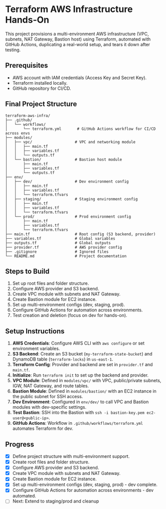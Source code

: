# Terraform AWS Infrastructure Hands-On

This project provisions a multi-environment AWS infrastructure (VPC, subnets, NAT Gateway, Bastion host) using Terraform, automated with GitHub Actions, duplicating a real-world setup, and tears it down after testing.

## Prerequisites
- AWS account with IAM credentials (Access Key and Secret Key).
- Terraform installed locally.
- GitHub repository for CI/CD.

## Final Project Structure
```text
terraform-aws-infra/
├── .github/
│   └── workflows/
│       └── terraform.yml       # GitHub Actions workflow for CI/CD across envs
├── modules/
│   ├── vpc/                   # VPC and networking module
│   │   ├── main.tf
│   │   ├── variables.tf
│   │   └── outputs.tf
│   └── bastion/               # Bastion host module
│       ├── main.tf
│       ├── variables.tf
│       └── outputs.tf
├── env/
│   ├── dev/                   # Dev environment config
│   │   ├── main.tf
│   │   ├── variables.tf
│   │   └── terraform.tfvars
│   ├── staging/               # Staging environment config
│   │   ├── main.tf
│   │   ├── variables.tf
│   │   └── terraform.tfvars
│   └── prod/                  # Prod environment config
│       ├── main.tf
│       ├── variables.tf
│       └── terraform.tfvars
├── main.tf                    # Root config (S3 backend, provider)
├── variables.tf               # Global variables
├── outputs.tf                 # Global outputs
├── provider.tf                # AWS provider config
├── .gitignore                 # Ignored files
└── README.md                  # Project documentation
```

## Steps to Build
1. Set up root files and folder structure.
2. Configure AWS provider and S3 backend.
3. Create VPC module with subnets and NAT Gateway.
4. Create Bastion module for EC2 instance.
5. Set up multi-environment configs (dev, staging, prod).
6. Configure GitHub Actions for automation across environments.
7. Test creation and deletion (focus on dev for hands-on).

## Setup Instructions
1. **AWS Credentials**: Configure AWS CLI with `aws configure` or set environment variables.
2. **S3 Backend**: Create an S3 bucket (`my-terraform-state-bucket`) and DynamoDB table (`terraform-locks`) in `us-east-1`.
3. **Terraform Config**: Provider and backend are set in `provider.tf` and `main.tf`.
4. **Initialize**: Run `terraform init` to set up the backend and provider.
5. **VPC Module**: Defined in `modules/vpc/` with VPC, public/private subnets, IGW, NAT Gateway, and route tables.
6. **Bastion Module**: Defined in `modules/bastion/` with an EC2 instance in the public subnet for SSH access.
7. **Dev Environment**: Configured in `env/dev/` to call VPC and Bastion modules with dev-specific settings.
8. **Test Bastion**: SSH into the Bastion with `ssh -i bastion-key.pem ec2-user@<public-ip>`.
9. **GitHub Actions**: Workflow in `.github/workflows/terraform.yml` automates Terraform for dev.

## Progress
- [x] Define project structure with multi-environment support.
- [x] Create root files and folder structure.
- [x] Configure AWS provider and S3 backend.
- [x] Create VPC module with subnets and NAT Gateway.
- [x] Create Bastion module for EC2 instance.
- [x] Set up multi-environment configs (dev, staging, prod) - dev complete.
- [x] Configure GitHub Actions for automation across environments - dev automated.
- [ ] Next: Extend to staging/prod and cleanup